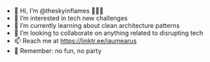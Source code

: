 - 👋 Hi, I’m @theskyinflames 👨🏻‍💻
- 👀 I’m interested in tech new challenges
- 🌱 I’m currently learning about clean architecture patterns
- 💞️ I’m looking to collaborate on anything related to disrupting tech
- 📫 Reach me at https://linktr.ee/jaumearus
- 🎯 Remember: no fun, no party 

<!---
theskyinflames/theskyinflames is a ✨ special ✨ repository because its `README.md` (this file) appears on your GitHub profile.
You can click the Preview link to take a look at your changes.
--->
